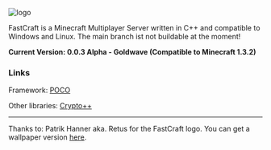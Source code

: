 ![logo](http://host-it.tk/uploads/4fff1e606f9c6-FCLogo.png)


FastCraft is a Minecraft Multiplayer Server written in C++ and compatible to Windows and Linux.  The main branch ist not buildable at the moment!

**Current Version: 0.0.3 Alpha - Goldwave (Compatible to Minecraft 1.3.2)**

### Links

Framework: [POCO](http://pocoproject.org/)

Other libraries: [Crypto++](http://www.cryptopp.com)


***

Thanks to: Patrik Hanner aka. Retus for the FastCraft logo. 
You can get a wallpaper version [here](https://github.com/downloads/sprenger120/FastCraft/Wallpaper.zip).